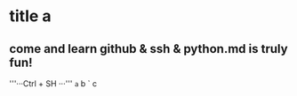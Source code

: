 # title a
## come and learn github & ssh & python.md is truly fun!
'''···Ctrl + SH ···'''
` a
` b
` c

